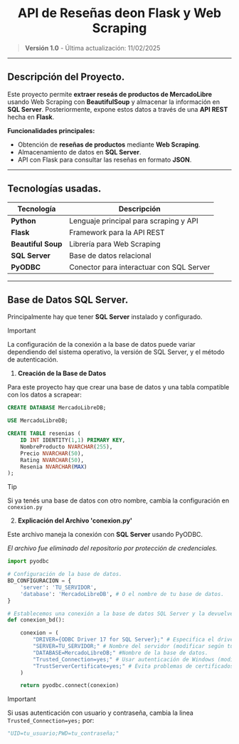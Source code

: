 <h1 align = "center"> API de Reseñas deon Flask y Web Scraping</h1>

> **Versión 1.0** - Última actualización: 11/02/2025

---

## Descripción del Proyecto.

Este proyecto permite **extraer reseás de productos de MercadoLibre** usando Web Scraping con
**BeautifulSoup** y almacenar la información en **SQL Server**. Posteriormente, expone estos datos
a través de una **API REST** hecha en **Flask**.

**Funcionalidades principales:**
- Obtención de **reseñas de productos** mediante **Web Scraping**.
- Almacenamiento de datos en **SQL Server**.
- API con Flask para consultar las reseñas en formato **JSON**.

---

## Tecnologías usadas.

| Tecnología | Descripción |
|------------|-------------|
| **Python** | Lenguaje principal para scraping y API|
| **Flask** | Framework para la API REST |
| **Beautiful Soup** | Librería para Web Scraping |
| **SQL Server** | Base de datos relacional |
| **PyODBC** | Conector para interactuar con SQL Server |

---

## Base de Datos SQL Server.

Principalmente hay que tener **SQL Server** instalado y configurado.

>[!IMPORTANT]
>La configuración de la conexión a la base de datos puede variar dependiendo del sistema operativo,
>la versión de SQL Server, y el método de autenticación.

1. **Creación de la Base de Datos**

Para este proyecto hay que crear una base de datos y una tabla compatible con los datos a scrapear:

```sql
CREATE DATABASE MercadoLibreDB;

USE MercadoLibreDB;

CREATE TABLE resenias (
    ID INT IDENTITY(1,1) PRIMARY KEY,
    NombreProducto NVARCHAR(255),
    Precio NVARCHAR(50),
    Rating NVARCHAR(50),
    Resenia NVARCHAR(MAX)
);

```

>[!TIP]
>Si ya tenés una base de datos con otro nombre, cambia la configuración en `conexion.py`

2. **Explicación del Archivo 'conexion.py'**

Este archivo maneja la conexión con **SQL Server** usando PyODBC.

*El archivo fue eliminado del repositorio por protección de credenciales.*

```python
import pyodbc

# Configuración de la base de datos.
BD_CONFIGURACION = {
    'server': 'TU_SERVIDOR',
    'database': 'MercadoLibreDB', # O el nombre de tu base de datos.
}

# Establecemos una conexión a la base de datos SQL Server y la devuelve.
def conexion_bd():

    conexion = (
        "DRIVER={ODBC Driver 17 for SQL Server};" # Especifica el driver de conexión.
        "SERVER=TU_SERVIDOR;" # Nombre del servidor (modificar según tu configuración)
        "DATABASE=MercadoLibreDB;" #Nombre de la base de datos.
        "Trusted_Connection=yes;" # Usar autenticación de Windows (modificar si es necesario)
        "TrustServerCertificate=yes;" # Evita problemas de certificados SSL en entornos locales.
    )

    return pyodbc.connect(conexion)

```

>[!IMPORTANT]
>Si usas autenticación con usuario y contraseña, cambia la linea `Trusted_Connection=yes;` por:
>```python
>"UID=tu_usuario;PWD=tu_contraseña;"

>```